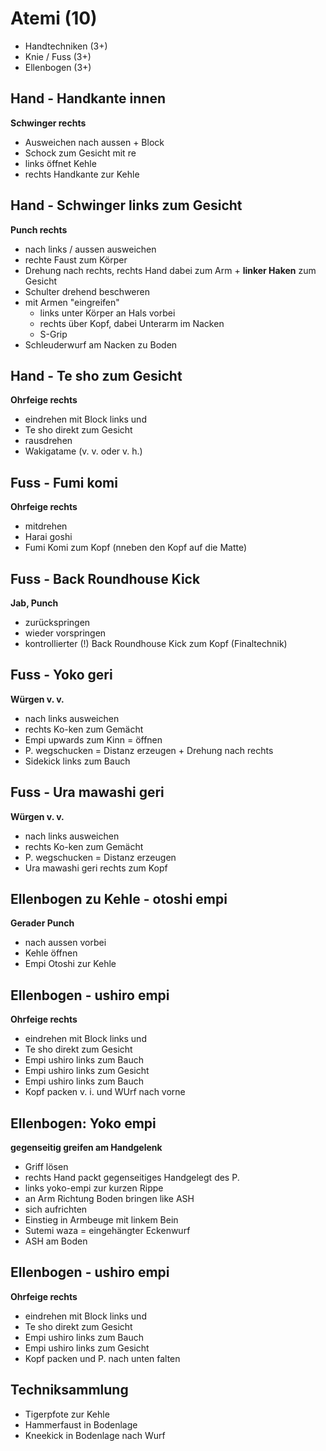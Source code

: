 # Atemi (10)

* Handtechniken (3+)
* Knie / Fuss (3+)
* Ellenbogen (3+)

## Hand - Handkante innen

**Schwinger rechts**

* Ausweichen nach aussen + Block
* Schock zum Gesicht mit re
* links öffnet Kehle
* rechts Handkante zur Kehle

## Hand - Schwinger links zum Gesicht

**Punch rechts**

* nach links / aussen ausweichen
* rechte Faust zum Körper
* Drehung nach rechts, rechts Hand dabei zum Arm + **linker Haken** zum Gesicht
* Schulter drehend beschweren
* mit Armen "eingreifen"
    * links unter Körper an Hals vorbei
    * rechts über Kopf, dabei Unterarm im Nacken
    * S-Grip
* Schleuderwurf am Nacken zu Boden

## Hand - Te sho zum Gesicht

**Ohrfeige rechts**

* eindrehen mit Block links und
* Te sho direkt zum Gesicht
* rausdrehen
* Wakigatame (v. v. oder v. h.)

## Fuss - Fumi komi

**Ohrfeige rechts**

* mitdrehen
* Harai goshi
* Fumi Komi zum Kopf (nneben den Kopf auf die Matte)

## Fuss - Back Roundhouse Kick

**Jab, Punch**

* zurückspringen
* wieder vorspringen
* kontrollierter (!) Back Roundhouse Kick zum Kopf (Finaltechnik)

## Fuss - Yoko geri

**Würgen v. v.**

* nach links ausweichen
* rechts Ko-ken zum Gemächt
* Empi upwards zum Kinn = öffnen
* P. wegschucken = Distanz erzeugen + Drehung nach rechts
* Sidekick links zum Bauch

## Fuss - Ura mawashi geri

**Würgen v. v.**

* nach links ausweichen
* rechts Ko-ken zum Gemächt
* P. wegschucken = Distanz erzeugen
* Ura mawashi geri rechts zum Kopf

## Ellenbogen zu Kehle - otoshi empi

**Gerader Punch**

* nach aussen vorbei
* Kehle öffnen
* Empi Otoshi zur Kehle

## Ellenbogen - ushiro empi

**Ohrfeige rechts**

* eindrehen mit Block links und
* Te sho direkt zum Gesicht
* Empi ushiro links zum Bauch
* Empi ushiro links zum Gesicht
* Empi ushiro links zum Bauch
* Kopf packen v. i. und WUrf nach vorne

## Ellenbogen: Yoko empi

**gegenseitig greifen am Handgelenk**

* Griff lösen
* rechts Hand packt gegenseitiges Handgelegt des P.
* links yoko-empi zur kurzen Rippe
* an Arm Richtung Boden bringen like ASH
* sich aufrichten
* Einstieg in Armbeuge mit linkem Bein
* Sutemi waza = eingehängter Eckenwurf
* ASH am Boden

## Ellenbogen - ushiro empi

**Ohrfeige rechts**

* eindrehen mit Block links und
* Te sho direkt zum Gesicht
* Empi ushiro links zum Bauch
* Empi ushiro links zum Gesicht
* Kopf packen und P. nach unten falten

## Techniksammlung

* Tigerpfote zur Kehle
* Hammerfaust in Bodenlage
* Kneekick in Bodenlage nach Wurf

